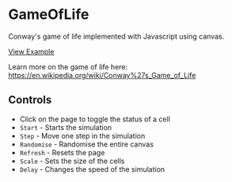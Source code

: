 # GameOfLife
Conway's game of life implemented with Javascript using canvas.

[View Example](https://theithorian.github.io/GameOfLife/)

Learn more on the game of life here: https://en.wikipedia.org/wiki/Conway%27s_Game_of_Life

## Controls
* Click on the page to toggle the status of a cell
* `Start` - Starts the simulation
* `Step` - Move one step in the simulation
* `Randomise` - Randomise the entire canvas
* `Refresh` - Resets the page
* `Scale` - Sets the size of the cells
* `Delay` - Changes the speed of the simulation
